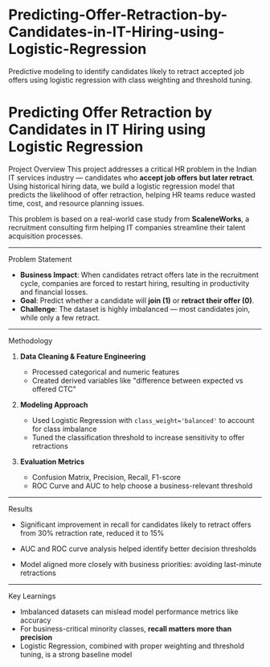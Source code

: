 # Predicting-Offer-Retraction-by-Candidates-in-IT-Hiring-using-Logistic-Regression
Predictive modeling to identify candidates likely to retract accepted job offers using logistic regression with class weighting and threshold tuning.



# Predicting Offer Retraction by Candidates in IT Hiring using Logistic Regression

 Project Overview
This project addresses a critical HR problem in the Indian IT services industry — candidates who **accept job offers but later retract**. Using historical hiring data, we build a logistic regression model that predicts the likelihood of offer retraction, helping HR teams reduce wasted time, cost, and resource planning issues.

This problem is based on a real-world case study from **ScaleneWorks**, a recruitment consulting firm helping IT companies streamline their talent acquisition processes.

---

 Problem Statement
- **Business Impact**: When candidates retract offers late in the recruitment cycle, companies are forced to restart hiring, resulting in productivity and financial losses.
- **Goal**: Predict whether a candidate will **join (1)** or **retract their offer (0)**.
- **Challenge**: The dataset is highly imbalanced — most candidates join, while only a few retract.

---

Methodology
1. **Data Cleaning & Feature Engineering**
   - Processed categorical and numeric features
   - Created derived variables like "difference between expected vs offered CTC"

2. **Modeling Approach**
   - Used Logistic Regression with `class_weight='balanced'` to account for class imbalance
   - Tuned the classification threshold to increase sensitivity to offer retractions

3. **Evaluation Metrics**
   - Confusion Matrix, Precision, Recall, F1-score
   - ROC Curve and AUC to help choose a business-relevant threshold

---

 Results
- Significant improvement in recall for candidates likely to retract offers from 30% retraction rate, reduced it to 15%

- AUC and ROC curve analysis helped identify better decision thresholds
- Model aligned more closely with business priorities: avoiding last-minute retractions

---

 Key Learnings
- Imbalanced datasets can mislead model performance metrics like accuracy
- For business-critical minority classes, **recall matters more than precision**
- Logistic Regression, combined with proper weighting and threshold tuning, is a strong baseline model



